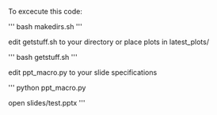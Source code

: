 To excecute this code:

'''
bash makedirs.sh
'''

edit getstuff.sh to your directory or place plots in latest_plots/

'''
bash getstuff.sh
'''

edit ppt_macro.py to your slide specifications

'''
python ppt_macro.py

open slides/test.pptx
'''

